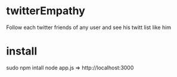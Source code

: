 twitterEmpathy
==============

Follow each twitter friends of any user and see his twitt list like him


install
==============

sudo npm intall
node app.js
=> http://localhost:3000
